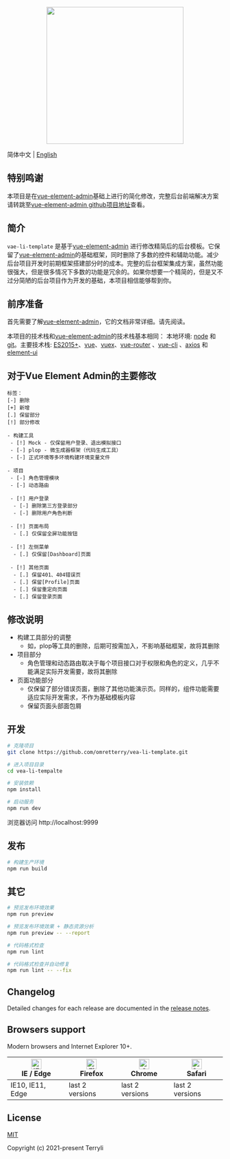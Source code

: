 <p align="center">
  <img width="320" src="https://i.imgur.com/9reJemW.png">
</p>

<p align="center">

</p>

简体中文 | [English](./README.md)

## 特别鸣谢
本项目是在[vue-element-admin](https://panjiachen.github.io/vue-element-admin)基础上进行的简化修改，完整后台前端解决方案请转跳至[vue-element-admin github项目地址](https://github.com/PanJiaChen/vue-element-admin/)查看。

## 简介

`vae-li-template` 是基于[vue-element-admin](https://panjiachen.github.io/vue-element-admin) 进行修改精简后的后台模板。它保留了[vue-element-admin](https://panjiachen.github.io/vue-element-admin)的基础框架，同时删除了多数的控件和辅助功能。减少后台项目开发时前期框架搭建部分时的成本。完整的后台框架集成方案，虽然功能很强大，但是很多情况下多数的功能是冗余的。如果你想要一个精简的，但是又不过分简陋的后台项目作为开发的基础，本项目相信能够帮到你。

## 前序准备

首先需要了解[vue-element-admin](https://panjiachen.github.io/vue-element-admin)，它的文档非常详细。请先阅读。

本项目的技术栈和[vue-element-admin](https://panjiachen.github.io/vue-element-admin)的技术栈基本相同：
本地环境: [node](http://nodejs.org/) 和 [git](https://git-scm.com/)。主要技术栈: [ES2015+](http://es6.ruanyifeng.com/)、[vue](https://cn.vuejs.org/index.html)、[vuex](https://vuex.vuejs.org/zh-cn/)、[vue-router](https://router.vuejs.org/zh-cn/) 、[vue-cli](https://github.com/vuejs/vue-cli) 、[axios](https://github.com/axios/axios) 和 [element-ui](https://github.com/ElemeFE/element)

## 对于Vue Element Admin的主要修改

```
标签：
[-] 删除 
[+] 新增 
[.] 保留部分
[!] 部分修改 

- 构建工具
 - [!] Mock - 仅保留用户登录、退出模拟接口
 - [-] plop - 微生成器框架（代码生成工具）
 - [-] 正式环境等多环境构建环境变量文件

- 项目
 - [-] 角色管理模块
 - [-] 动态路由

 - [!] 用户登录
  - [-] 删除第三方登录部分
  - [-] 删除用户角色判断
 
 - [!] 页面布局 
  - [.] 仅保留全屏功能按钮
 
 - [!] 左侧菜单 
  - [.] 仅保留[Dashboard]页面 
 
 - [!] 其他页面
  - [.] 保留401、404错误页
  - [.] 保留[Profile]页面
  - [.] 保留重定向页面
  - [.] 保留登录页面
```

## 修改说明

* 构建工具部分的调整
  * 如，plop等工具的删除，后期可按需加入，不影响基础框架，故将其删除
* 项目部分
  * 角色管理和动态路由取决于每个项目接口对于权限和角色的定义，几乎不能满足实际开发需要，故将其删除
* 页面功能部分
  * 仅保留了部分错误页面，删除了其他功能演示页。同样的，组件功能需要适应实际开发需求，不作为基础模板内容
  * 保留页面头部面包屑


## 开发

```bash
# 克隆项目
git clone https://github.com/omretterry/vea-li-template.git

# 进入项目目录
cd vea-li-tempalte

# 安装依赖
npm install

# 启动服务
npm run dev
```

浏览器访问 http://localhost:9999

## 发布

```bash
# 构建生产环境
npm run build
```

## 其它

```bash
# 预览发布环境效果
npm run preview

# 预览发布环境效果 + 静态资源分析
npm run preview -- --report

# 代码格式检查
npm run lint

# 代码格式检查并自动修复
npm run lint -- --fix
```

## Changelog

Detailed changes for each release are documented in the [release notes](https://github.com/omretterry/vea-li-template/releases).

## Browsers support

Modern browsers and Internet Explorer 10+.

| [<img src="https://raw.githubusercontent.com/alrra/browser-logos/master/src/edge/edge_48x48.png" alt="IE / Edge" width="24px" height="24px" />](https://godban.github.io/browsers-support-badges/)</br>IE / Edge | [<img src="https://raw.githubusercontent.com/alrra/browser-logos/master/src/firefox/firefox_48x48.png" alt="Firefox" width="24px" height="24px" />](https://godban.github.io/browsers-support-badges/)</br>Firefox | [<img src="https://raw.githubusercontent.com/alrra/browser-logos/master/src/chrome/chrome_48x48.png" alt="Chrome" width="24px" height="24px" />](https://godban.github.io/browsers-support-badges/)</br>Chrome | [<img src="https://raw.githubusercontent.com/alrra/browser-logos/master/src/safari/safari_48x48.png" alt="Safari" width="24px" height="24px" />](https://godban.github.io/browsers-support-badges/)</br>Safari |
| --------- | --------- | --------- | --------- |
| IE10, IE11, Edge | last 2 versions | last 2 versions | last 2 versions |

## License

[MIT](https://github.com/omretterry/vea-li-template/blob/master/LICENSE)

Copyright (c) 2021-present Terryli
